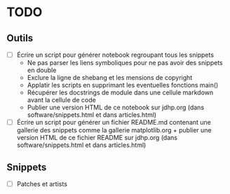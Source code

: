 # TODO

## Outils

- [ ] Écrire un script pour générer notebook regroupant tous les snippets
    - Ne pas parser les liens symboliques pour ne pas avoir des snippets en
      double
    - Exclure la ligne de shebang et les mensions de copyright
    - Applatir les scripts en supprimant les eventuelles fonctions main()
    - Récupérer les docstrings de module dans une cellule markdown avant la
      cellule de code
    - Publier une version HTML de ce notebook sur jdhp.org (dans
      software/snippets.html et dans articles.html)
- [ ] Écrire un script pour générer un fichier README.md contenant une gallerie
      des snippets comme la gallerie matplotlib.org + publier une version HTML
      de ce fichier README sur jdhp.org (dans software/snippets.html et dans
      articles.html)

## Snippets

- [ ] Patches et artists
